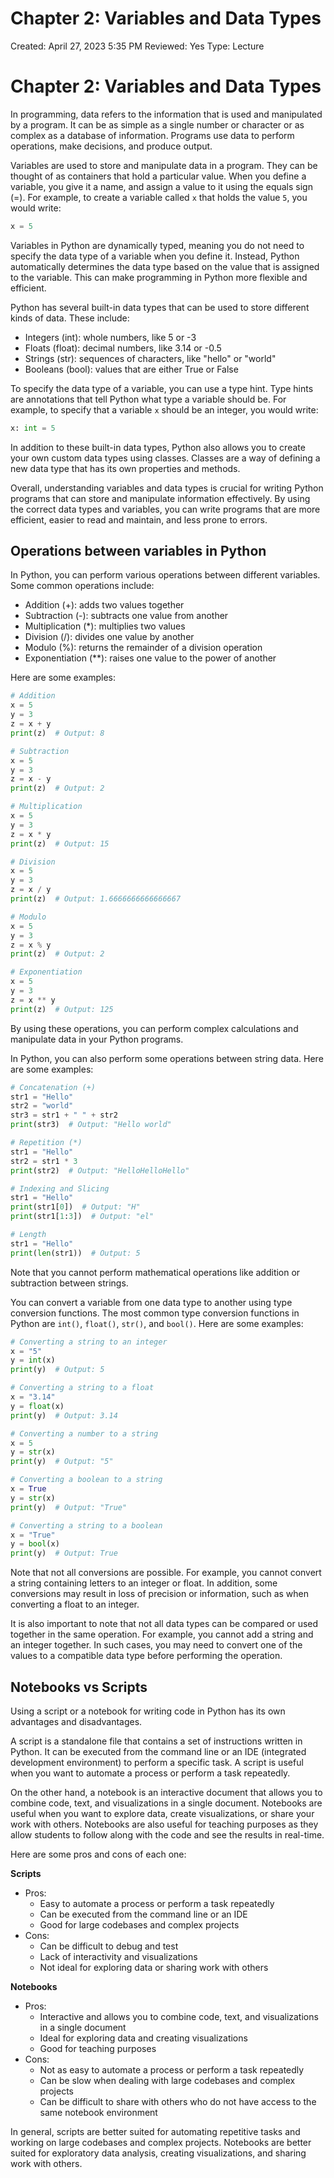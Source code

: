 # Chapter 2: Variables and Data Types

Created: April 27, 2023 5:35 PM
Reviewed: Yes
Type: Lecture

# Chapter 2: Variables and Data Types

In programming, data refers to the information that is used and manipulated by a program. It can be as simple as a single number or character or as complex as a database of information. Programs use data to perform operations, make decisions, and produce output.

Variables are used to store and manipulate data in a program. They can be thought of as containers that hold a particular value. When you define a variable, you give it a name, and assign a value to it using the equals sign (=). For example, to create a variable called `x` that holds the value `5`, you would write:

```python
x = 5

```

Variables in Python are dynamically typed, meaning you do not need to specify the data type of a variable when you define it. Instead, Python automatically determines the data type based on the value that is assigned to the variable. This can make programming in Python more flexible and efficient.

Python has several built-in data types that can be used to store different kinds of data. These include:

- Integers (int): whole numbers, like 5 or -3
- Floats (float): decimal numbers, like 3.14 or -0.5
- Strings (str): sequences of characters, like "hello" or "world"
- Booleans (bool): values that are either True or False

To specify the data type of a variable, you can use a type hint. Type hints are annotations that tell Python what type a variable should be. For example, to specify that a variable `x` should be an integer, you would write:

```python
x: int = 5

```

In addition to these built-in data types, Python also allows you to create your own custom data types using classes. Classes are a way of defining a new data type that has its own properties and methods.

Overall, understanding variables and data types is crucial for writing Python programs that can store and manipulate information effectively. By using the correct data types and variables, you can write programs that are more efficient, easier to read and maintain, and less prone to errors.

## Operations between variables in Python

In Python, you can perform various operations between different variables. Some common operations include:

- Addition (+): adds two values together
- Subtraction (-): subtracts one value from another
- Multiplication (*): multiplies two values
- Division (/): divides one value by another
- Modulo (%): returns the remainder of a division operation
- Exponentiation (**): raises one value to the power of another

Here are some examples:

```python
# Addition
x = 5
y = 3
z = x + y
print(z)  # Output: 8

# Subtraction
x = 5
y = 3
z = x - y
print(z)  # Output: 2

# Multiplication
x = 5
y = 3
z = x * y
print(z)  # Output: 15

# Division
x = 5
y = 3
z = x / y
print(z)  # Output: 1.6666666666666667

# Modulo
x = 5
y = 3
z = x % y
print(z)  # Output: 2

# Exponentiation
x = 5
y = 3
z = x ** y
print(z)  # Output: 125

```

By using these operations, you can perform complex calculations and manipulate data in your Python programs.

In Python, you can also perform some operations between string data. Here are some examples:

```python
# Concatenation (+)
str1 = "Hello"
str2 = "world"
str3 = str1 + " " + str2
print(str3)  # Output: "Hello world"

# Repetition (*)
str1 = "Hello"
str2 = str1 * 3
print(str2)  # Output: "HelloHelloHello"

# Indexing and Slicing
str1 = "Hello"
print(str1[0])  # Output: "H"
print(str1[1:3])  # Output: "el"

# Length
str1 = "Hello"
print(len(str1))  # Output: 5

```

Note that you cannot perform mathematical operations like addition or subtraction between strings.

You can convert a variable from one data type to another using type conversion functions. The most common type conversion functions in Python are `int()`, `float()`, `str()`, and `bool()`. Here are some examples:

```python
# Converting a string to an integer
x = "5"
y = int(x)
print(y)  # Output: 5

# Converting a string to a float
x = "3.14"
y = float(x)
print(y)  # Output: 3.14

# Converting a number to a string
x = 5
y = str(x)
print(y)  # Output: "5"

# Converting a boolean to a string
x = True
y = str(x)
print(y)  # Output: "True"

# Converting a string to a boolean
x = "True"
y = bool(x)
print(y)  # Output: True

```

Note that not all conversions are possible. For example, you cannot convert a string containing letters to an integer or float. In addition, some conversions may result in loss of precision or information, such as when converting a float to an integer.

It is also important to note that not all data types can be compared or used together in the same operation. For example, you cannot add a string and an integer together. In such cases, you may need to convert one of the values to a compatible data type before performing the operation.

## Notebooks vs Scripts

Using a script or a notebook for writing code in Python has its own advantages and disadvantages.

A script is a standalone file that contains a set of instructions written in Python. It can be executed from the command line or an IDE (integrated development environment) to perform a specific task. A script is useful when you want to automate a process or perform a task repeatedly.

On the other hand, a notebook is an interactive document that allows you to combine code, text, and visualizations in a single document. Notebooks are useful when you want to explore data, create visualizations, or share your work with others. Notebooks are also useful for teaching purposes as they allow students to follow along with the code and see the results in real-time.

Here are some pros and cons of each one:

**Scripts**

- Pros:
    - Easy to automate a process or perform a task repeatedly
    - Can be executed from the command line or an IDE
    - Good for large codebases and complex projects
- Cons:
    - Can be difficult to debug and test
    - Lack of interactivity and visualizations
    - Not ideal for exploring data or sharing work with others

**Notebooks**

- Pros:
    - Interactive and allows you to combine code, text, and visualizations in a single document
    - Ideal for exploring data and creating visualizations
    - Good for teaching purposes
- Cons:
    - Not as easy to automate a process or perform a task repeatedly
    - Can be slow when dealing with large codebases and complex projects
    - Can be difficult to share with others who do not have access to the same notebook environment

In general, scripts are better suited for automating repetitive tasks and working on large codebases and complex projects. Notebooks are better suited for exploratory data analysis, creating visualizations, and sharing work with others.